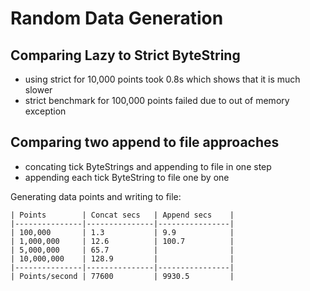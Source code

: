 # Random Data Generation

## Comparing Lazy to Strict ByteString

- using strict for 10,000 points took 0.8s which shows that it is much slower
- strict benchmark for 100,000 points failed due to out of memory exception

## Comparing two append to file approaches

- concating tick ByteStrings and appending to file in one step
- appending each tick ByteString to file one by one

Generating data points and writing to file:

    | Points        | Concat secs   | Append secs    |
    |---------------|---------------|----------------|
    | 100,000       | 1.3           | 9.9            |
    | 1,000,000     | 12.6          | 100.7          |
    | 5,000,000     | 65.7          |                |
    | 10,000,000    | 128.9         |                |
    |---------------|---------------|----------------|
    | Points/second | 77600         | 9930.5         | 
    
